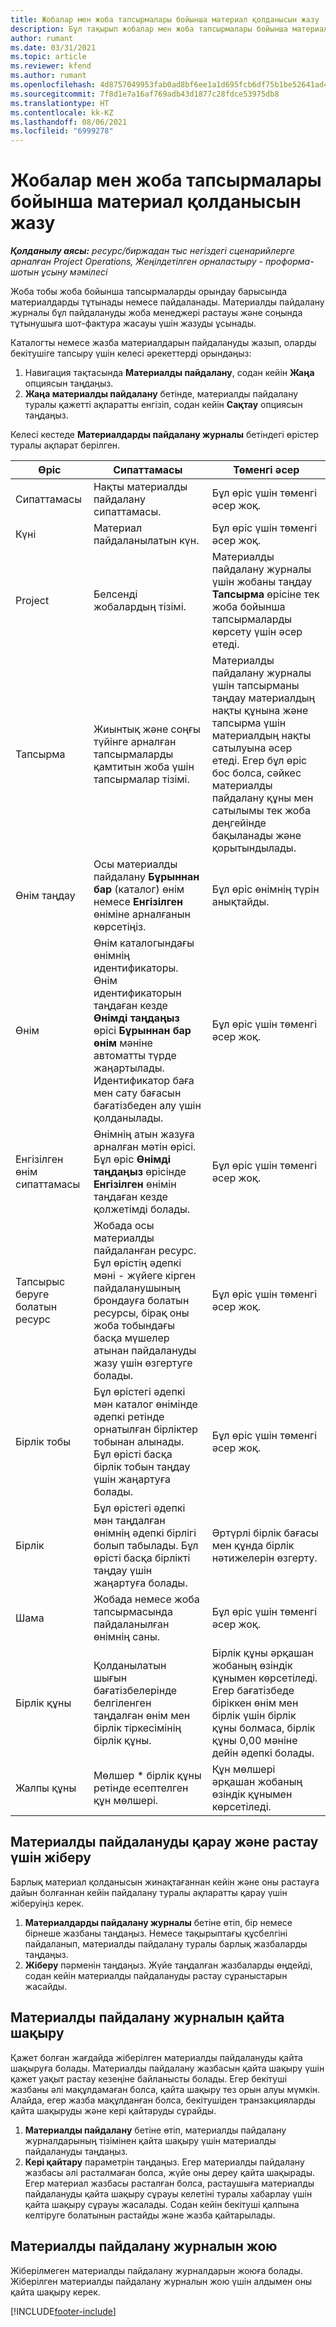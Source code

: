 ```yaml
---
title: Жобалар мен жоба тапсырмалары бойынша материал қолданысын жазу
description: Бұл тақырып жобалар мен жоба тапсырмалары бойынша материал қолданысын жазу әдісі туралы ақпарат береді.
author: rumant
ms.date: 03/31/2021
ms.topic: article
ms.reviewer: kfend
ms.author: rumant
ms.openlocfilehash: 4d8757049953fab0ad8bf6ee1a1d695fcb6df75b1be52641ad4af3b3137d7a0a
ms.sourcegitcommit: 7f8d1e7a16af769adb43d1877c28fdce53975db8
ms.translationtype: HT
ms.contentlocale: kk-KZ
ms.lasthandoff: 08/06/2021
ms.locfileid: "6999278"
---
```

# <a name="record-material-usage-on-projects-and-project-tasks"></a>Жобалар мен жоба тапсырмалары бойынша материал қолданысын жазу

_**Қолданылу аясы:** ресурс/биржадан тыс негіздегі сценарийлерге арналған Project Operations, Жеңілдетілген орналастыру - проформа-шотын ұсыну мәмілесі_

Жоба тобы жоба бойынша тапсырмаларды орындау барысында материалдарды тұтынады немесе пайдаланады. Материалды пайдалану журналы бұл пайдалануды жоба менеджері растауы және соңында тұтынушыға шот-фактура жасауы үшін жазуды ұсынады. 

Каталогты немесе жазба материалдарын пайдалануды жазып, оларды бекітушіге тапсыру үшін келесі әрекеттерді орындаңыз: 

1. Навигация тақтасында **Материалды пайдалану**, содан кейін **Жаңа** опциясын таңдаңыз.
2. **Жаңа материалды пайдалану** бетінде, материалды пайдалану туралы қажетті ақпаратты енгізіп, содан кейін **Сақтау** опциясын таңдаңыз.

Келесі кестеде **Материалдарды пайдалану журналы** бетіндегі өрістер туралы ақпарат берілген. 

| **Өріс** | **Сипаттамасы** | **Төменгі әсер** |
| --- | --- | --- |
| Сипаттамасы | Нақты материалды пайдалану сипаттамасы. | Бұл өріс үшін төменгі әсер жоқ. |
| Күні | Материал пайдаланылатын күн. | Бұл өріс үшін төменгі әсер жоқ. |
| Project | Белсенді жобалардың тізімі. | Материалды пайдалану журналы үшін жобаны таңдау **Тапсырма** өрісіне тек жоба бойынша тапсырмаларды көрсету үшін әсер етеді. |
| Тапсырма | Жиынтық және соңғы түйінге арналған тапсырмаларды қамтитын жоба үшін тапсырмалар тізімі. | Материалды пайдалану журналы үшін тапсырманы таңдау материалдың нақты құнына және тапсырма үшін материалдың нақты сатылуына әсер етеді. Егер бұл өріс бос болса, сәйкес материалды пайдалану құны мен сатылымы тек жоба деңгейінде бақыланады және қорытындылады. |
| Өнім таңдау | Осы материалды пайдалану **Бұрыннан бар** (каталог) өнім немесе **Енгізілген** өніміне арналғанын көрсетіңіз. | Бұл өріс өнімнің түрін анықтайды. |
| Өнім  | Өнім каталогындағы өнімнің идентификаторы. Өнім идентификаторын таңдаған кезде **Өнімді таңдаңыз** өрісі **Бұрыннан бар өнім** мәніне автоматты түрде жаңартылады. Идентификатор баға мен сату бағасын бағатізбеден алу үшін қолданылады. | Бұл өріс үшін төменгі әсер жоқ. |
| Енгізілген өнім сипаттамасы | Өнімнің атын жазуға арналған мәтін өрісі. Бұл өріс **Өнімді таңдаңыз** өрісінде **Енгізілген** өнімін таңдаған кезде қолжетімді болады.| Бұл өріс үшін төменгі әсер жоқ. |
| Тапсырыс беруге болатын ресурс| Жобада осы материалды пайдаланған ресурс. Бұл өрістің әдепкі мәні - жүйеге кірген пайдаланушының брондауға болатын ресурсы, бірақ оны жоба тобындағы басқа мүшелер атынан пайдалануды жазу үшін өзгертуге болады. | Бұл өріс үшін төменгі әсер жоқ. |
| Бірлік тобы | Бұл өрістегі әдепкі мән каталог өнімінде әдепкі ретінде орнатылған бірліктер тобынан алынады. Бұл өрісті басқа бірлік тобын таңдау үшін жаңартуға болады. | Бұл өріс үшін төменгі әсер жоқ. |
| Бірлік | Бұл өрістегі әдепкі мән таңдалған өнімнің әдепкі бірлігі болып табылады. Бұл өрісті басқа бірлікті таңдау үшін жаңартуға болады. | Әртүрлі бірлік бағасы мен құнда бірлік нәтижелерін өзгерту. |
| Шама | Жобада немесе жоба тапсырмасында пайдаланылған өнімнің саны. | Бұл өріс үшін төменгі әсер жоқ. |
| Бірлік құны | Қолданылатын шығын бағатізбелерінде белгіленген таңдалған өнім мен бірлік тіркесімінің бірлік құны. | Бірлік құны әрқашан жобаның өзіндік құнымен көрсетіледі. Егер бағатізбеде біріккен өнім мен бірлік үшін бірлік құны болмаса, бірлік құны 0,00 мәніне дейін әдепкі болады. |
| Жалпы құны | Мөлшер \* бірлік құны ретінде есептелген құн мөлшері.| Құн мөлшері әрқашан жобаның өзіндік құнымен көрсетіледі. |


## <a name="submit-material-usage-for-review-and-approval"></a>Материалды пайдалануды қарау және растау үшін жіберу 
Барлық материал қолданысын жинақтағаннан кейін және оны растауға дайын болғаннан кейін пайдалану туралы ақпаратты қарау үшін жіберуіңіз керек.

1. **Материалдарды пайдалану журналы** бетіне өтіп, бір немесе бірнеше жазбаны таңдаңыз. Немесе тақырыптағы құсбелгіні пайдаланып, материалды пайдалану туралы барлық жазбаларды таңдаңыз.
2. **Жіберу** пәрменін таңдаңыз. Жүйе таңдалған жазбаларды өңдейді, содан кейін материалды пайдалануды растау сұраныстарын жасайды.

## <a name="recall-a-material-usage-log"></a>Материалды пайдалану журналын қайта шақыру

Қажет болған жағдайда жіберілген материалды пайдалануды қайта шақыруға болады. Материалды пайдалану жазбасын қайта шақыру үшін қажет уақыт растау кезеңіне байланысты болады.  Егер бекітуші жазбаны әлі мақұлдамаған болса, қайта шақыру тез орын алуы мүмкін. Алайда, егер жазба мақұлданған болса, бекітушіден транзакцияларды қайта шақыруды және кері қайтаруды сұрайды.

1. **Материалды пайдалану** бетіне өтіп, материалды пайдалану журналдарының тізімінен қайта шақыру үшін материалды пайдалануды таңдаңыз.
2. **Кері қайтару** параметрін таңдаңыз. Егер материалды пайдалану жазбасы әлі расталмаған болса, жүйе оны дереу қайта шақырады. Егер материал жазбасы расталған болса, растаушыға материалды пайдалануды қайта шақыру сұрауы келетіні туралы хабарлау үшін қайта шақыру сұрауы жасалады. Содан кейін бекітуші қалпына келтіруге болатынын растайды және жазба қайтарылады.

## <a name="delete-a-material-usage-log"></a>Материалды пайдалану журналын жою

Жіберілмеген материалды пайдалану журналдарын жоюға болады. Жіберілген материалды пайдалану журналын жою үшін алдымен оны қайта шақыру керек.



[!INCLUDE[footer-include](../includes/footer-banner.md)]
